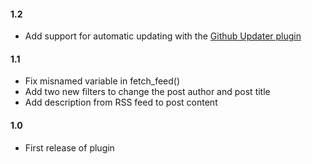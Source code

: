 #### 1.2
* Add support for automatic updating with the [Github Updater plugin](https://github.com/afragen/github-updater)

#### 1.1
* Fix misnamed variable in fetch_feed()
* Add two new filters to change the post author and post title
* Add description from RSS feed to post content

#### 1.0
* First release of plugin
